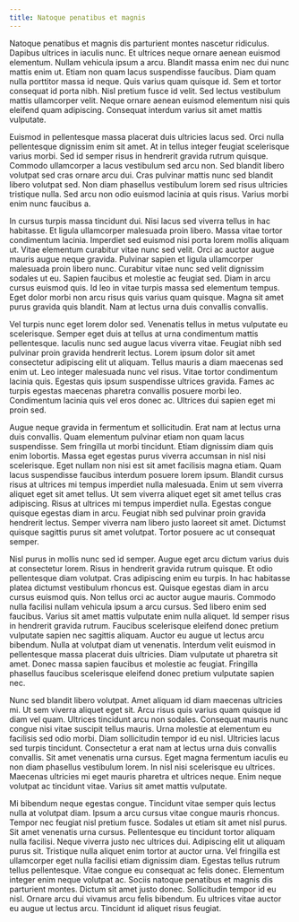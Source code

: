 ```yaml
---
title: Natoque penatibus et magnis
---
```


Natoque penatibus et magnis dis parturient montes nascetur ridiculus. Dapibus
ultrices in iaculis nunc. Et ultrices neque ornare aenean euismod
elementum. Nullam vehicula ipsum a arcu. Blandit massa enim nec dui nunc mattis
enim ut. Etiam non quam lacus suspendisse faucibus. Diam quam nulla porttitor
massa id neque. Quis varius quam quisque id. Sem et tortor consequat id porta
nibh. Nisl pretium fusce id velit. Sed lectus vestibulum mattis ullamcorper
velit. Neque ornare aenean euismod elementum nisi quis eleifend quam
adipiscing. Consequat interdum varius sit amet mattis vulputate.

Euismod in pellentesque massa placerat duis ultricies lacus sed. Orci nulla
pellentesque dignissim enim sit amet. At in tellus integer feugiat scelerisque
varius morbi. Sed id semper risus in hendrerit gravida rutrum quisque. Commodo
ullamcorper a lacus vestibulum sed arcu non. Sed blandit libero volutpat sed
cras ornare arcu dui. Cras pulvinar mattis nunc sed blandit libero volutpat
sed. Non diam phasellus vestibulum lorem sed risus ultricies tristique
nulla. Sed arcu non odio euismod lacinia at quis risus. Varius morbi enim nunc
faucibus a.

In cursus turpis massa tincidunt dui. Nisi lacus sed viverra tellus in hac
habitasse. Et ligula ullamcorper malesuada proin libero. Massa vitae tortor
condimentum lacinia. Imperdiet sed euismod nisi porta lorem mollis aliquam
ut. Vitae elementum curabitur vitae nunc sed velit. Orci ac auctor augue mauris
augue neque gravida. Pulvinar sapien et ligula ullamcorper malesuada proin
libero nunc. Curabitur vitae nunc sed velit dignissim sodales ut eu. Sapien
faucibus et molestie ac feugiat sed. Diam in arcu cursus euismod quis. Id leo in
vitae turpis massa sed elementum tempus. Eget dolor morbi non arcu risus quis
varius quam quisque. Magna sit amet purus gravida quis blandit. Nam at lectus
urna duis convallis convallis.

Vel turpis nunc eget lorem dolor sed. Venenatis tellus in metus vulputate eu
scelerisque. Semper eget duis at tellus at urna condimentum mattis
pellentesque. Iaculis nunc sed augue lacus viverra vitae. Feugiat nibh sed
pulvinar proin gravida hendrerit lectus. Lorem ipsum dolor sit amet consectetur
adipiscing elit ut aliquam. Tellus mauris a diam maecenas sed enim ut. Leo
integer malesuada nunc vel risus. Vitae tortor condimentum lacinia quis. Egestas
quis ipsum suspendisse ultrices gravida. Fames ac turpis egestas maecenas
pharetra convallis posuere morbi leo. Condimentum lacinia quis vel eros donec
ac. Ultrices dui sapien eget mi proin sed.

Augue neque gravida in fermentum et sollicitudin. Erat nam at lectus urna duis
convallis. Quam elementum pulvinar etiam non quam lacus suspendisse. Sem
fringilla ut morbi tincidunt. Etiam dignissim diam quis enim lobortis. Massa
eget egestas purus viverra accumsan in nisl nisi scelerisque. Eget nullam non
nisi est sit amet facilisis magna etiam. Quam lacus suspendisse faucibus
interdum posuere lorem ipsum. Blandit cursus risus at ultrices mi tempus
imperdiet nulla malesuada. Enim ut sem viverra aliquet eget sit amet tellus. Ut
sem viverra aliquet eget sit amet tellus cras adipiscing. Risus at ultrices mi
tempus imperdiet nulla. Egestas congue quisque egestas diam in arcu. Feugiat
nibh sed pulvinar proin gravida hendrerit lectus. Semper viverra nam libero
justo laoreet sit amet. Dictumst quisque sagittis purus sit amet
volutpat. Tortor posuere ac ut consequat semper.

Nisl purus in mollis nunc sed id semper. Augue eget arcu dictum varius duis at
consectetur lorem. Risus in hendrerit gravida rutrum quisque. Et odio
pellentesque diam volutpat. Cras adipiscing enim eu turpis. In hac habitasse
platea dictumst vestibulum rhoncus est. Quisque egestas diam in arcu cursus
euismod quis. Non tellus orci ac auctor augue mauris. Commodo nulla facilisi
nullam vehicula ipsum a arcu cursus. Sed libero enim sed faucibus. Varius sit
amet mattis vulputate enim nulla aliquet. Id semper risus in hendrerit gravida
rutrum. Faucibus scelerisque eleifend donec pretium vulputate sapien nec
sagittis aliquam. Auctor eu augue ut lectus arcu bibendum. Nulla at volutpat
diam ut venenatis. Interdum velit euismod in pellentesque massa placerat duis
ultricies. Diam vulputate ut pharetra sit amet. Donec massa sapien faucibus et
molestie ac feugiat. Fringilla phasellus faucibus scelerisque eleifend donec
pretium vulputate sapien nec.

Nunc sed blandit libero volutpat. Amet aliquam id diam maecenas ultricies mi. Ut
sem viverra aliquet eget sit. Arcu risus quis varius quam quisque id diam vel
quam. Ultrices tincidunt arcu non sodales. Consequat mauris nunc congue nisi
vitae suscipit tellus mauris. Urna molestie at elementum eu facilisis sed odio
morbi. Diam sollicitudin tempor id eu nisl. Ultricies lacus sed turpis
tincidunt. Consectetur a erat nam at lectus urna duis convallis convallis. Sit
amet venenatis urna cursus. Eget magna fermentum iaculis eu non diam phasellus
vestibulum lorem. In nisl nisi scelerisque eu ultrices. Maecenas ultricies mi
eget mauris pharetra et ultrices neque. Enim neque volutpat ac tincidunt
vitae. Varius sit amet mattis vulputate.

Mi bibendum neque egestas congue. Tincidunt vitae semper quis lectus nulla at
volutpat diam. Ipsum a arcu cursus vitae congue mauris rhoncus. Tempor nec
feugiat nisl pretium fusce. Sodales ut etiam sit amet nisl purus. Sit amet
venenatis urna cursus. Pellentesque eu tincidunt tortor aliquam nulla
facilisi. Neque viverra justo nec ultrices dui. Adipiscing elit ut aliquam purus
sit. Tristique nulla aliquet enim tortor at auctor urna. Vel fringilla est
ullamcorper eget nulla facilisi etiam dignissim diam. Egestas tellus rutrum
tellus pellentesque. Vitae congue eu consequat ac felis donec. Elementum integer
enim neque volutpat ac. Sociis natoque penatibus et magnis dis parturient
montes. Dictum sit amet justo donec. Sollicitudin tempor id eu nisl. Ornare arcu
dui vivamus arcu felis bibendum. Eu ultrices vitae auctor eu augue ut lectus
arcu. Tincidunt id aliquet risus feugiat.
